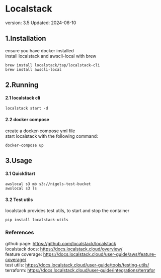 # Localstack
version: 3.5
Updated: 2024-06-10

## 1.Installation
ensure you have docker installed  
install localstack and awscli-local with brew
```
brew install localstack/tap/localstack-cli
brew install awscli-local
```

## 2.Running

#### 2.1 localstack cli
```
localstack start -d
```

#### 2.2 docker compose
create a docker-compose yml file  
start localstack with the following command:
```
docker-compose up
```
## 3.Usage

#### 3.1 QuickStart
```
awslocal s3 mb s3://nigels-test-bucket
awslocal s3 ls
```

#### 3.2 Test utils
localstack provides test utils, to start and stop the container
```
pip install localstack-utils
```

### References
github page: https://github.com/localstack/localstack  
localstack docs: https://docs.localstack.cloud/overview/  
feature coverage: https://docs.localstack.cloud/user-guide/aws/feature-coverage/  
test utils: https://docs.localstack.cloud/user-guide/tools/testing-utils/  
terraform: https://docs.localstack.cloud/user-guide/integrations/terrafor
